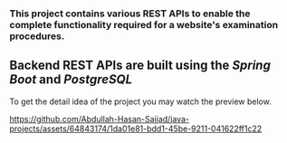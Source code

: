 ### This project contains various REST APIs to enable the complete functionality required for a website's examination procedures.
## Backend REST APIs are built using the *Spring Boot* and *PostgreSQL*
 
To get the detail idea of the project you may watch the preview below.



https://github.com/Abdullah-Hasan-Sajjad/java-projects/assets/64843174/1da01e81-bdd1-45be-9211-041622ff1c22

